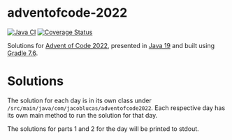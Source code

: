 # adventofcode-2022
[![Java CI](https://github.com/jacob-lucas/adventofcode-2022/actions/workflows/gradle.yml/badge.svg)](https://github.com/jacob-lucas/adventofcode-2022/actions/workflows/gradle.yml)
[![Coverage Status](https://coveralls.io/repos/github/jacob-lucas/adventofcode-2022/badge.svg?branch=main)](https://coveralls.io/github/jacob-lucas/adventofcode-2022?branch=main)

Solutions for [Advent of Code 2022](https://adventofcode.com/2022), presented in [Java 19](https://www.infoworld.com/article/3653331/jdk-19-the-new-features-in-java-19.html) and built using [Gradle 7.6](https://docs.gradle.org/7.6/release-notes.html).

# Solutions
The solution for each day is in its own class under `/src/main/java/com/jacoblucas/adventofcode2022`. Each respective day has its own main method to run the solution for that day.

The solutions for parts 1 and 2 for the day will be printed to stdout.


